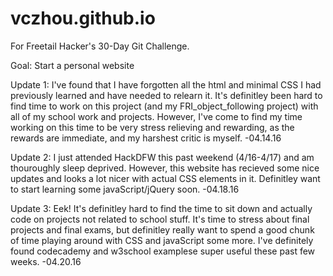 # vczhou.github.io
For Freetail Hacker's 30-Day Git Challenge.

Goal: Start a personal website

Update 1:
I've found that I have forgotten all the html and minimal CSS I had previously learned and have needed to relearn it. It's definitley been hard to find time to work on this project (and my FRI_object_following project) with all of my school work and projects. However, I've come to find my time working on this time to be very stress relieving and rewarding, as the rewards are immediate, and my harshest critic is myself.
-04.14.16

Update 2:
I just attended HackDFW this past weekend (4/16-4/17) and am thouroughly sleep deprived. However, this website has recieved some nice updates and looks a lot nicer with actual CSS elements in it. Definitley want to start learning some javaScript/jQuery soon.
-04.18.16

Update 3:
Eek! It's definitley hard to find the time to sit down and actually code on projects not related to school stuff. It's time to stress about final projects and final exams, but definitley really want to spend a good chunk of time playing around with CSS and javaScript some more. I've definitely found codecademy and w3school examplese super useful these past few weeks.
-04.20.16

